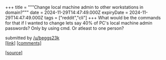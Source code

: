 +++
title = """Change local machine admin to other workstations in domain?"""
date = 2024-11-29T14:47:49.000Z
expiryDate = 2024-11-29T14:47:49.000Z
tags = ["reddit","cli"]
+++
What would be the commands for that if I wanted to change lets say 40% of PC's local machine admin passwords? Only by using cmd. Or atleast to one person?

submitted by [/u/beggs23k](https://www.reddit.com/user/beggs23k)  
[\[link\]](https://www.reddit.com/r/commandline/comments/1h2nd9x/change_local_machine_admin_to_other_workstations/) [\[comments\]](https://www.reddit.com/r/commandline/comments/1h2nd9x/change_local_machine_admin_to_other_workstations/)

[[source]](https://www.reddit.com/r/commandline/comments/1h2nd9x/change_local_machine_admin_to_other_workstations/)
